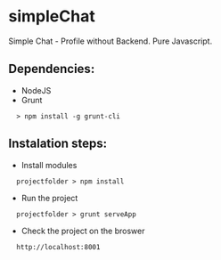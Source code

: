 # simpleChat
Simple Chat - Profile without Backend.
Pure Javascript.

## Dependencies:
- NodeJS
- Grunt
```
  > npm install -g grunt-cli
```

## Instalation steps:
- Install modules
```
  projectfolder > npm install
```
- Run the project
```
  projectfolder > grunt serveApp
```
- Check the project on the broswer
```
  http://localhost:8001
```

